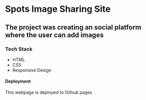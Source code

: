 # Spots Image Sharing Site

## The project was creating an social platform where the user can add images

### Tech Stack
- HTML
- CSS
- Responsive Design

#### Deployment
This webpage is deployed to Github pages
